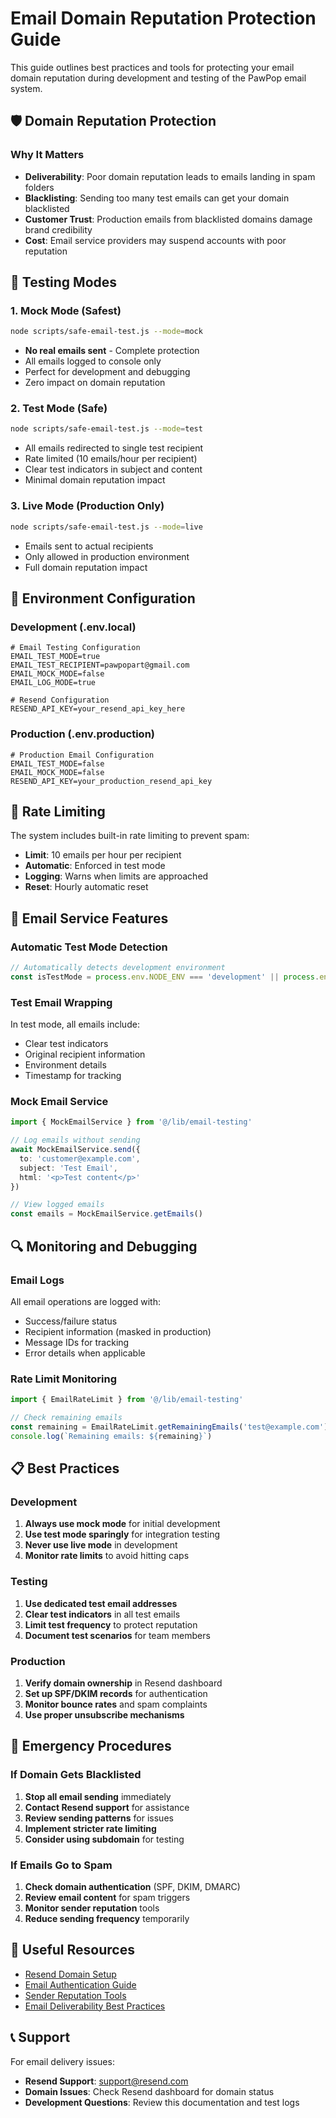 # Email Domain Reputation Protection Guide

This guide outlines best practices and tools for protecting your email domain reputation during development and testing of the PawPop email system.

## 🛡️ Domain Reputation Protection

### Why It Matters
- **Deliverability**: Poor domain reputation leads to emails landing in spam folders
- **Blacklisting**: Sending too many test emails can get your domain blacklisted
- **Customer Trust**: Production emails from blacklisted domains damage brand credibility
- **Cost**: Email service providers may suspend accounts with poor reputation

## 🧪 Testing Modes

### 1. Mock Mode (Safest)
```bash
node scripts/safe-email-test.js --mode=mock
```
- **No real emails sent** - Complete protection
- All emails logged to console only
- Perfect for development and debugging
- Zero impact on domain reputation

### 2. Test Mode (Safe)
```bash
node scripts/safe-email-test.js --mode=test
```
- All emails redirected to single test recipient
- Rate limited (10 emails/hour per recipient)
- Clear test indicators in subject and content
- Minimal domain reputation impact

### 3. Live Mode (Production Only)
```bash
node scripts/safe-email-test.js --mode=live
```
- Emails sent to actual recipients
- Only allowed in production environment
- Full domain reputation impact

## 🔧 Environment Configuration

### Development (.env.local)
```env
# Email Testing Configuration
EMAIL_TEST_MODE=true
EMAIL_TEST_RECIPIENT=pawpopart@gmail.com
EMAIL_MOCK_MODE=false
EMAIL_LOG_MODE=true

# Resend Configuration
RESEND_API_KEY=your_resend_api_key_here
```

### Production (.env.production)
```env
# Production Email Configuration
EMAIL_TEST_MODE=false
EMAIL_MOCK_MODE=false
RESEND_API_KEY=your_production_resend_api_key
```

## 🚦 Rate Limiting

The system includes built-in rate limiting to prevent spam:

- **Limit**: 10 emails per hour per recipient
- **Automatic**: Enforced in test mode
- **Logging**: Warns when limits are approached
- **Reset**: Hourly automatic reset

## 📧 Email Service Features

### Automatic Test Mode Detection
```typescript
// Automatically detects development environment
const isTestMode = process.env.NODE_ENV === 'development' || process.env.EMAIL_TEST_MODE === 'true'
```

### Test Email Wrapping
In test mode, all emails include:
- Clear test indicators
- Original recipient information
- Environment details
- Timestamp for tracking

### Mock Email Service
```typescript
import { MockEmailService } from '@/lib/email-testing'

// Log emails without sending
await MockEmailService.send({
  to: 'customer@example.com',
  subject: 'Test Email',
  html: '<p>Test content</p>'
})

// View logged emails
const emails = MockEmailService.getEmails()
```

## 🔍 Monitoring and Debugging

### Email Logs
All email operations are logged with:
- Success/failure status
- Recipient information (masked in production)
- Message IDs for tracking
- Error details when applicable

### Rate Limit Monitoring
```typescript
import { EmailRateLimit } from '@/lib/email-testing'

// Check remaining emails
const remaining = EmailRateLimit.getRemainingEmails('test@example.com')
console.log(`Remaining emails: ${remaining}`)
```

## 📋 Best Practices

### Development
1. **Always use mock mode** for initial development
2. **Use test mode sparingly** for integration testing
3. **Never use live mode** in development
4. **Monitor rate limits** to avoid hitting caps

### Testing
1. **Use dedicated test email addresses**
2. **Clear test indicators** in all test emails
3. **Limit test frequency** to protect reputation
4. **Document test scenarios** for team members

### Production
1. **Verify domain ownership** in Resend dashboard
2. **Set up SPF/DKIM records** for authentication
3. **Monitor bounce rates** and spam complaints
4. **Use proper unsubscribe mechanisms**

## 🚨 Emergency Procedures

### If Domain Gets Blacklisted
1. **Stop all email sending** immediately
2. **Contact Resend support** for assistance
3. **Review sending patterns** for issues
4. **Implement stricter rate limiting**
5. **Consider using subdomain** for testing

### If Emails Go to Spam
1. **Check domain authentication** (SPF, DKIM, DMARC)
2. **Review email content** for spam triggers
3. **Monitor sender reputation** tools
4. **Reduce sending frequency** temporarily

## 🔗 Useful Resources

- [Resend Domain Setup](https://resend.com/docs/dashboard/domains/introduction)
- [Email Authentication Guide](https://resend.com/docs/dashboard/domains/authentication)
- [Sender Reputation Tools](https://www.mail-tester.com/)
- [Email Deliverability Best Practices](https://resend.com/docs/knowledge-base/deliverability)

## 📞 Support

For email delivery issues:
- **Resend Support**: [support@resend.com](mailto:support@resend.com)
- **Domain Issues**: Check Resend dashboard for domain status
- **Development Questions**: Review this documentation and test logs
